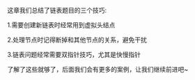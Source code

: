 这章我们总结了链表题目的三个技巧:

1.需要创建新链表时经常用到虚拟头结点

2.处理节点时记得断掉和其他节点的关系，避免干扰

3.链表问题经常需要双指针技巧，尤其是快慢指针

了解了这些就够了，后面我们会有更多的案例，让我们继续前进吧~
